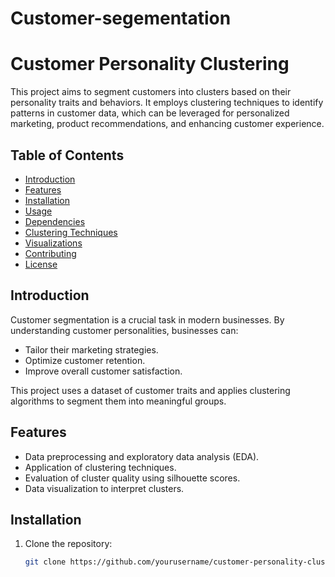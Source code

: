 # Customer-segementation
# Customer Personality Clustering

This project aims to segment customers into clusters based on their personality traits and behaviors. It employs clustering techniques to identify patterns in customer data, which can be leveraged for personalized marketing, product recommendations, and enhancing customer experience.

## Table of Contents
- [Introduction](#introduction)
- [Features](#features)
- [Installation](#installation)
- [Usage](#usage)
- [Dependencies](#dependencies)
- [Clustering Techniques](#clustering-techniques)
- [Visualizations](#visualizations)
- [Contributing](#contributing)
- [License](#license)

## Introduction
Customer segmentation is a crucial task in modern businesses. By understanding customer personalities, businesses can:
- Tailor their marketing strategies.
- Optimize customer retention.
- Improve overall customer satisfaction.

This project uses a dataset of customer traits and applies clustering algorithms to segment them into meaningful groups.

## Features
- Data preprocessing and exploratory data analysis (EDA).
- Application of clustering techniques.
- Evaluation of cluster quality using silhouette scores.
- Data visualization to interpret clusters.

## Installation
1. Clone the repository:
   ```bash
   git clone https://github.com/yourusername/customer-personality-clustering.git
